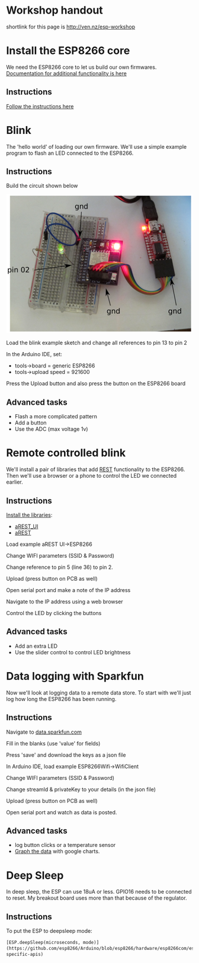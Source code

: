 # Workshop handout

shortlink for this page is http://ven.nz/esp-workshop

# Install the ESP8266 core

We need the ESP8266 core to let us build our own firmwares. [Documentation for additional functionality is here](https://github.com/esp8266/Arduino/blob/esp8266/hardware/esp8266com/esp8266/doc/reference.md)

## Instructions

[Follow the instructions here](https://github.com/esp8266/Arduino#installing-with-boards-manager)

# Blink

The 'hello world' of loading our own firmware. We'll use a simple example program to flash an LED connected to the ESP8266.

## Instructions

Build the circuit shown below

![led](led.png)

Load the blink example sketch and change all references to pin 13 to pin 2

In the Arduino IDE, set:

* tools->board = generic ESP8266
* tools->upload speed = 921600

Press the Upload button and also press the button on the ESP8266 board

## Advanced tasks

* Flash a more complicated pattern
* Add a button
* Use the ADC (max voltage 1v)

# Remote controlled blink

We'll install a pair of libraries that add [REST](http://arest.io/) functionality to the ESP8266. Then we'll use a browser or a phone to control the LED we connected earlier.

## Instructions

[Install the libraries](https://www.arduino.cc/en/Guide/Libraries#toc4):

* [aREST_UI](https://github.com/marcoschwartz/aREST_UI/archive/master.zip)
* [aREST](https://github.com/marcoschwartz/aREST/archive/master.zip)

Load example aREST UI->ESP8266

Change WIFI parameters (SSID & Password)

Change reference to pin 5 (line 36) to pin 2.

Upload (press button on PCB as well)

Open serial port and make a note of the IP address

Navigate to the IP address using a web browser

Control the LED by clicking the buttons

## Advanced tasks

* Add an extra LED
* Use the slider control to control LED brightness

# Data logging with Sparkfun

Now we'll look at logging data to a remote data store. To start with we'll just log how long the ESP8266 has been running.

## Instructions

Navigate to [data.sparkfun.com](https://data.sparkfun.com/streams/make)

Fill in the blanks (use 'value' for fields)

Press 'save' and download the keys as a json file

In Arduino IDE, load example ESP8266Wifi->WifiClient

Change WIFI parameters (SSID & Password)

Change streamId & privateKey to your details (in the json file)

Upload (press button on PCB as well)

Open serial port and watch as data is posted.

## Advanced tasks

* log button clicks or a temperature sensor
* [Graph the data](http://phant.io/graphing/google/2014/07/07/graphing-data/) with google charts.

# Deep Sleep

In deep sleep, the ESP can use 18uA or less. GPIO16 needs to be connected to
reset. My breakout board uses more than that because of the regulator.

## Instructions

To put the ESP to deepsleep mode:

    [ESP.deepSleep(microseconds, mode)](https://github.com/esp8266/Arduino/blob/esp8266/hardware/esp8266com/esp8266/doc/reference.md#esp-specific-apis)

